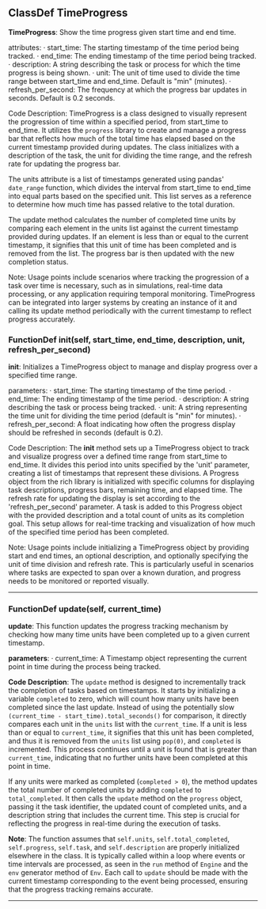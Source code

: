 ## ClassDef TimeProgress
**TimeProgress**: Show the time progress given start time and end time.

attributes:
· start_time: The starting timestamp of the time period being tracked.
· end_time: The ending timestamp of the time period being tracked.
· description: A string describing the task or process for which the time progress is being shown.
· unit: The unit of time used to divide the time range between start_time and end_time. Default is "min" (minutes).
· refresh_per_second: The frequency at which the progress bar updates in seconds. Default is 0.2 seconds.

Code Description: TimeProgress is a class designed to visually represent the progression of time within a specified period, from start_time to end_time. It utilizes the `progress` library to create and manage a progress bar that reflects how much of the total time has elapsed based on the current timestamp provided during updates. The class initializes with a description of the task, the unit for dividing the time range, and the refresh rate for updating the progress bar.

The units attribute is a list of timestamps generated using pandas' `date_range` function, which divides the interval from start_time to end_time into equal parts based on the specified unit. This list serves as a reference to determine how much time has passed relative to the total duration.

The update method calculates the number of completed time units by comparing each element in the units list against the current timestamp provided during updates. If an element is less than or equal to the current timestamp, it signifies that this unit of time has been completed and is removed from the list. The progress bar is then updated with the new completion status.

Note: Usage points include scenarios where tracking the progression of a task over time is necessary, such as in simulations, real-time data processing, or any application requiring temporal monitoring. TimeProgress can be integrated into larger systems by creating an instance of it and calling its update method periodically with the current timestamp to reflect progress accurately.
### FunctionDef __init__(self, start_time, end_time, description, unit, refresh_per_second)
**__init__**: Initializes a TimeProgress object to manage and display progress over a specified time range.

parameters:
· start_time: The starting timestamp of the time period.
· end_time: The ending timestamp of the time period.
· description: A string describing the task or process being tracked.
· unit: A string representing the time unit for dividing the time period (default is "min" for minutes).
· refresh_per_second: A float indicating how often the progress display should be refreshed in seconds (default is 0.2).

Code Description: The __init__ method sets up a TimeProgress object to track and visualize progress over a defined time range from start_time to end_time. It divides this period into units specified by the 'unit' parameter, creating a list of timestamps that represent these divisions. A Progress object from the rich library is initialized with specific columns for displaying task descriptions, progress bars, remaining time, and elapsed time. The refresh rate for updating the display is set according to the 'refresh_per_second' parameter. A task is added to this Progress object with the provided description and a total count of units as its completion goal. This setup allows for real-time tracking and visualization of how much of the specified time period has been completed.

Note: Usage points include initializing a TimeProgress object by providing start and end times, an optional description, and optionally specifying the unit of time division and refresh rate. This is particularly useful in scenarios where tasks are expected to span over a known duration, and progress needs to be monitored or reported visually.
***
### FunctionDef update(self, current_time)
**update**: This function updates the progress tracking mechanism by checking how many time units have been completed up to a given current timestamp.

**parameters**:
· current_time: A Timestamp object representing the current point in time during the process being tracked.

**Code Description**: The `update` method is designed to incrementally track the completion of tasks based on timestamps. It starts by initializing a variable `completed` to zero, which will count how many units have been completed since the last update. Instead of using the potentially slow `(current_time - start_time).total_seconds()` for comparison, it directly compares each unit in the `units` list with the `current_time`. If a unit is less than or equal to `current_time`, it signifies that this unit has been completed, and thus it is removed from the `units` list using `pop(0)`, and `completed` is incremented. This process continues until a unit is found that is greater than `current_time`, indicating that no further units have been completed at this point in time.

If any units were marked as completed (`completed > 0`), the method updates the total number of completed units by adding `completed` to `total_completed`. It then calls the `update` method on the `progress` object, passing it the task identifier, the updated count of completed units, and a description string that includes the current time. This step is crucial for reflecting the progress in real-time during the execution of tasks.

**Note**: The function assumes that `self.units`, `self.total_completed`, `self.progress`, `self.task`, and `self.description` are properly initialized elsewhere in the class. It is typically called within a loop where events or time intervals are processed, as seen in the `run` method of `Engine` and the `env` generator method of `Env`. Each call to `update` should be made with the current timestamp corresponding to the event being processed, ensuring that the progress tracking remains accurate.
***
